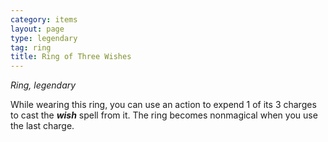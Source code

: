 ```yaml
---
category: items
layout: page
type: legendary
tag: ring
title: Ring of Three Wishes 
---
```

_Ring, legendary_ 

While wearing this ring, you can use an action to expend 1 of its 3 charges to cast the **_wish_** spell from it. The ring becomes nonmagical when you use the last charge. 
